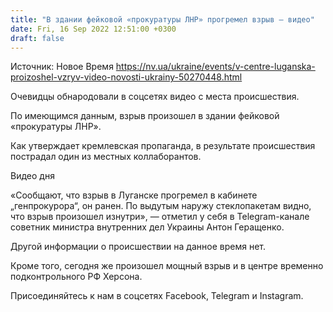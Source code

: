 ```yaml
---
title: "В здании фейковой «прокуратуры ЛНР» прогремел взрыв — видео"
date: Fri, 16 Sep 2022 12:51:00 +0300
draft: false
---
```

Источник: Новое Время https://nv.ua/ukraine/events/v-centre-luganska-proizoshel-vzryv-video-novosti-ukrainy-50270448.html


Очевидцы обнародовали в соцсетях видео с места происшествия.

По имеющимся данным, взрыв произошел в здании фейковой «прокуратуры ЛНР».

Как утверждает кремлевская пропаганда, в результате происшествия пострадал один из местных коллаборантов.

 Видео дня   

«Сообщают, что взрыв в Луганске прогремел в кабинете „генпрокурора“, он ранен. По выдутым наружу стеклопакетам видно, что взрыв произошел изнутри», — отметил у себя в Telegram-канале советник министра внутренних дел Украины Антон Геращенко.

Другой информации о происшествии на данное время нет.

Кроме того, сегодня же произошел мощный взрыв и в центре временно подконтрольного РФ Херсона.

Присоединяйтесь к нам в соцсетях Facebook, Telegram и Instagram.
